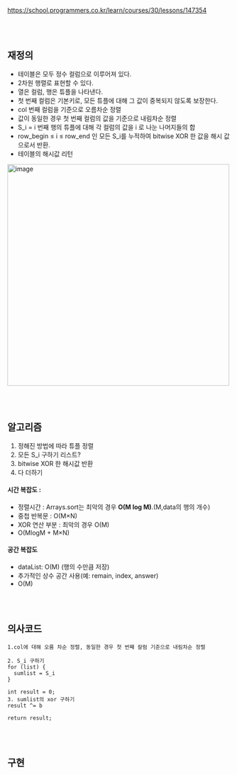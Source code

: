https://school.programmers.co.kr/learn/courses/30/lessons/147354


<br><br>

## 재정의
- 테이블은 모두 정수 컬럼으로 이루어져 있다.
- 2차원 행렬로 표현할 수 있다.
- 열은 컬럼, 행은 튜플을 나타낸다.
- 첫 번째 컬럼은 기본키로, 모든 튜플에 대해 그 값이 중복되지 않도록 보장한다.
- col 번째 컬럼을 기준으로 오름차순 정렬
- 값이 동일한 경우 첫 번째 컬럼의 값을 기준으로 내림차순 정렬
- S_i = i 번째 행의 튜플에 대해 각 컬럼의 값을 i 로 나눈 나머지들의 합
- row_begin ≤ i ≤ row_end 인 모든 S_i를 누적하여 bitwise XOR 한 값을 해시 값으로서 반환.
- 테이블의 해시값 리턴




<img width="500" alt="image" src="https://github.com/user-attachments/assets/923f73d0-9e28-46ad-a84f-104aff38eed6">




<br><br>

## 알고리즘
1. 정해진 방법에 따라 튜플 정렬
2. 모든 S_i 구하기 리스트?
3. bitwise XOR 한 해시값 반환
4. 다 더하기

#### 시간 복잡도 : 
- 정렬시간 : Arrays.sort는 최악의 경우 **O(M log M)**.(M,data의 행의 개수)
- 중첩 반복문 : O(M×N)
- XOR 연산 부분 :  최악의 경우 O(M)
- O(MlogM + M×N)
#### 공간 복잡도
- dataList: O(M) (행의 수만큼 저장)
- 추가적인 상수 공간 사용(예: remain, index, answer)
- O(M)


<br><br>

## 의사코드
```
1.col에 대해 오름 차순 정렬, 동일한 경우 첫 번째 칼럼 기준으로 내림차순 정렬

2. S_i 구하기
for (list) {
  sumlist = S_i
}

int result = 0;
3. sumlist의 xor 구하기
result ^= b

return result;
```






<br><br>

## 구현
